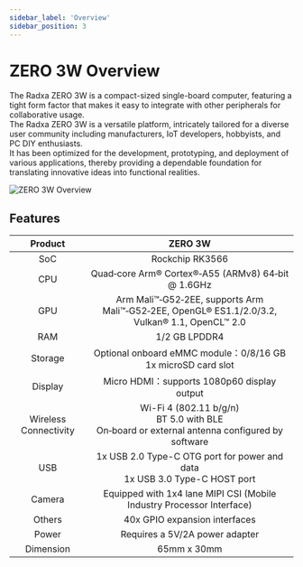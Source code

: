```yaml
---
sidebar_label: 'Overview'
sidebar_position: 3
---
```


# ZERO 3W Overview

The Radxa ZERO 3W is a compact-sized single-board computer, featuring a tight form factor that makes it easy to integrate with other peripherals for collaborative usage.  
The Radxa ZERO 3W is a versatile platform, intricately tailored for a diverse user community including manufacturers, IoT developers, hobbyists, and PC DIY enthusiasts.  
It has been optimized for the development, prototyping, and deployment of various applications, thereby providing a dependable foundation for translating innovative ideas into functional realities.

![ZERO 3W Overview](/img/zero/zero3w/radxa_zero_3w.webp)

## Features

|        Product        | ZERO 3W                                                                                                          |
| :-------------------: | :--------------------------------------------------------------------------------------------------------------: |
|          SoC          | Rockchip RK3566                                                                                                  |
|          CPU          | Quad‑core Arm® Cortex®‑A55 (ARMv8) 64‑bit @ 1.6GHz                                                               |
|          GPU          | Arm Mali™‑G52‑2EE, supports Arm Mali™‑G52‑2EE, OpenGL® ES1.1/2.0/3.2, Vulkan® 1.1, OpenCL™ 2.0                   |
|          RAM          | 1/2 GB LPDDR4                                                                                                    |
|        Storage        | Optional onboard eMMC module：0/8/16 GB<br/>1x microSD card slot                                                 |
|        Display        | Micro HDMI：supports 1080p60 display output                                                                      |
| Wireless Connectivity | Wi-Fi 4 (802.11 b/g/n)<br/>BT 5.0 with BLE  <br/>On‑board or external antenna configured by software             |
|          USB          | 1x USB 2.0 Type-C OTG port for power and data<br/>1x USB 3.0 Type-C HOST port                                    |
|        Camera         | Equipped with 1x4 lane MIPI CSI (Mobile Industry Processor Interface)                                            |
|        Others         | 40x GPIO expansion interfaces                                                                                    |
|         Power         | Requires a 5V/2A power adapter                                                                                   |
|       Dimension       | 65mm x 30mm                                                                                                      |
